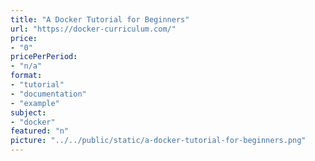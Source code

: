 ```yaml
---
title: "A Docker Tutorial for Beginners"
url: "https://docker-curriculum.com/"
price: 
- "0"
pricePerPeriod: 
- "n/a"
format: 
- "tutorial"
- "documentation"
- "example"
subject: 
- "docker"
featured: "n"
picture: "../../public/static/a-docker-tutorial-for-beginners.png"
---
```

